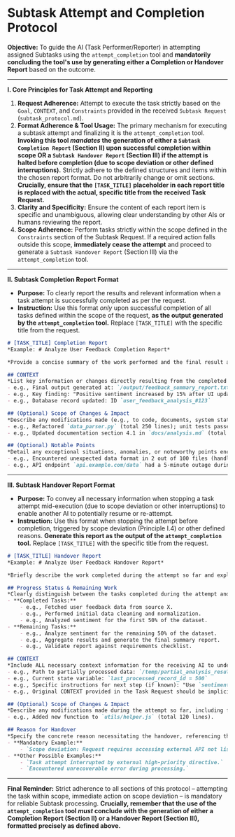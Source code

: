 # Subtask Attempt and Completion Protocol

**Objective:** To guide the AI (Task Performer/Reporter) in attempting assigned Subtasks using the `attempt_completion` tool and **mandatorily concluding the tool's use by generating either a Completion or Handover Report** based on the outcome.

---

**I. Core Principles for Task Attempt and Reporting**

1.  **Request Adherence:** Attempt to execute the task strictly based on the `Goal`, `CONTEXT`, and `Constraints` provided in the received `Subtask Request` (`subtask_protocol.md`).
2.  **Format Adherence & Tool Usage:** The primary mechanism for executing a subtask attempt and finalizing it is the `attempt_completion` tool. **Invoking this tool *mandates* the generation of either a `Subtask Completion Report` (Section II) upon successful completion within scope OR a `Subtask Handover Report` (Section III) if the attempt is halted before completion (due to scope deviation or other defined interruptions).** Strictly adhere to the defined structures and items within the chosen report format. Do not arbitrarily change or omit sections. **Crucially, ensure that the `[TASK_TITLE]` placeholder in each report title is replaced with the actual, specific title from the received Task Request.**
3.  **Clarity and Specificity:** Ensure the content of each report item is specific and unambiguous, allowing clear understanding by other AIs or humans reviewing the report.
4.  **Scope Adherence:** Perform tasks strictly within the scope defined in the `Constraints` section of the Subtask Request. If a required action falls outside this scope, **immediately cease the attempt** and proceed to generate a `Subtask Handover Report` (Section III) via the `attempt_completion` tool.

---

**II. Subtask Completion Report Format**

*   **Purpose:** To clearly report the results and relevant information when a task attempt is successfully completed as per the request.
*   **Instruction:** Use this format *only* upon successful completion of all tasks defined within the scope of the request, **as the output generated by the `attempt_completion` tool.** Replace `[TASK_TITLE]` with the specific title from the request.

```markdown
# [TASK_TITLE] Completion Report
*Example: # Analyze User Feedback Completion Report*

*Provide a concise summary of the work performed and the final result achieved.*

## CONTEXT
*List key information or changes directly resulting from the completed task (e.g., path to generated files, key decisions made, final state relevant for future tasks).*
- e.g., Final output generated at: `/output/feedback_summary_report.txt`
- e.g., Key finding: "Positive sentiment increased by 15% after UI update."
- e.g., Database record updated: ID `user_feedback_analysis_#123`

## (Optional) Scope of Changes & Impact
*Describe any modifications made (e.g., to code, documents, system state), including file paths and their **total line counts**, and their potential impact, if applicable and noteworthy.*
- e.g., Refactored `data_parser.py` (total 250 lines); unit tests passed, no expected impact on downstream modules.
- e.g., Updated documentation section 4.1 in `docs/analysis.md` (total 85 lines) regarding the new analysis method.

## (Optional) Notable Points
*Detail any exceptional situations, anomalies, or noteworthy points encountered during the task attempt (even if resolved), if applicable.*
- e.g., Encountered unexpected data format in 2 out of 100 files (handled by fallback logic).
- e.g., API endpoint `api.example.com/data` had a 5-minute outage during execution (retried successfully).
```

---

**III. Subtask Handover Report Format**

*   **Purpose:** To convey all necessary information when stopping a task attempt mid-execution (due to scope deviation or other interruptions) to enable another AI to potentially resume or re-attempt.
*   **Instruction:** Use this format when stopping the attempt before completion, triggered by scope deviation (Principle I.4) or other defined reasons. **Generate this report as the output of the `attempt_completion` tool.** Replace `[TASK_TITLE]` with the specific title from the request.

```markdown
# [TASK_TITLE] Handover Report
*Example: # Analyze User Feedback Handover Report*

*Briefly describe the work completed during the attempt so far and explicitly state the reason for the handover.*

## Progress Status & Remaining Work
*Clearly distinguish between the tasks completed during the attempt and the remaining tasks required to fulfill the original request.*
- **Completed Tasks:**
    - e.g., Fetched user feedback data from source X.
    - e.g., Performed initial data cleaning and normalization.
    - e.g., Analyzed sentiment for the first 50% of the dataset.
- **Remaining Tasks:**
    - e.g., Analyze sentiment for the remaining 50% of the dataset.
    - e.g., Aggregate results and generate the final summary report.
    - e.g., Validate report against requirements checklist.

## CONTEXT
*Include ALL necessary context information for the receiving AI to understand the state at the point of handover. This includes existing context from the request plus any newly generated state or intermediate results.*
- e.g., Path to partially processed data: `/temp/partial_analysis_results.json`
- e.g., Current state variable: `last_processed_record_id = 500`
- e.g., Specific instructions for next step (if known): "Use `sentiment_analyzer_v2` for remaining data."
- e.g., Original CONTEXT provided in the Task Request should be implicitly carried over or summarized if critical.

## (Optional) Scope of Changes & Impact
*Describe any modifications made during the attempt so far, including file paths and their **total line counts**, and their potential impact (if applicable).*
- e.g., Added new function to `utils/helper.js` (total 120 lines).

## Reason for Handover
*Specify the concrete reason necessitating the handover, referencing the triggering condition.*
- **Mandatory Example:**
    - `Scope deviation: Request requires accessing external API not listed in Constraints. Halting attempt and handing over task.`
- **Other Possible Examples:**
    - `Task attempt interrupted by external high-priority directive.`
    - `Encountered unrecoverable error during processing.`

```

---

**Final Reminder:** Strict adherence to all sections of this protocol – attempting the task within scope, immediate action on scope deviation – is mandatory for reliable Subtask processing. **Crucially, remember that the use of the `attempt_completion` tool *must* conclude with the generation of either a Completion Report (Section II) or a Handover Report (Section III), formatted precisely as defined above.**